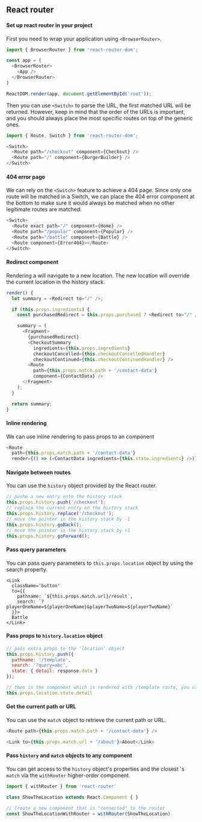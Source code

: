 ## React router

#### Set up react router in your project

First you need to wrap your application using `<BrowserRouter>`.

```js
import { BrowserRouter } from 'react-router-dom';

const app = (
  <BrowserRouter>
    <App />
  </BrowserRouter>
)

ReactDOM.render(app, document.getElementById('root'));
```

Then you can use `<Switch>` to parse the URL, the first matched URL will be returned. However, keep in mind that the order of the URLs is important, and you should always place the most specific routes on top of the generic ones.

```js
import { Route, Switch } from 'react-router-dom';

<Switch>
  <Route path="/checkout" component={Checkout} />
  <Route path="/" component={BurgerBuilder} />
</Switch>
```

#### 404 error page

We can rely on the `<Switch>` feature to achieve a 404 page. Since only one route will be matched in a Switch, we can place the 404 error component at the bottom to make sure it would always be matched when no other legitimate routes are matched. 

```js
<Switch>
  <Route exact path="/" component={Home} />
  <Route path="/popular" component={Popular} />
  <Route path="/battle" component={Battle} />
  <Route component={Error404}></Route>
</Switch>
```

#### Redirect component

Rendering a <Redirect> will navigate to a new location. The new location will override the current location in the history stack.
  
```js
render() {
  let summary = <Redirect to="/" />;

  if (this.props.ingredients) {
    const purchasedRedirect = this.props.purchased ? <Redirect to="/" /> : null;

    summary = (
      <Fragment>
        {purchasedRedirect}
        <CheckoutSummary
          ingredients={this.props.ingredients}
          checkoutCancelled={this.checkoutCancelledHandler}
          checkoutContinued={this.checkoutContinuedHandler} />
        <Route
          path={this.props.match.path + '/contact-data'}
          component={ContactData} />
      </Fragment>
    );
  }

  return summary;
}
```

#### Inline rendering

We can use inline rendering to pass props to an component

```js
<Route
  path={this.props.match.path + '/contact-data'}
  render={() => (<ContactData ingredients={this.state.ingredients} />)} />
```

#### Navigate between routes

You can use the `history` object provided by the React router.

```js
// pushe a new entry onto the history stack
this.props.history.push('/checkout');
// replace the current entry on the history stack
this.props.history.replace('/checkout');
// move the pointer in the history stack by -1
this.props.history.goBack();
// move the pointer in the history stack by +1
this.props.history.goForward();
```

#### Pass query parameters

You can pass query parameters to `this.props.location` object by using the search property.

```
<Link
  className='button'
  to={{
    pathname: `${this.props.match.url}/result`,
    search: `?playerOneName=${playerOneName}&playerTwoName=${playerTwoName}`
  }}>
  Battle
</Link>
```

#### Pass props to `history.location` object

```js
// pass extra props to the 'location' object
this.props.history.push({
  pathname: '/template',
  search: '?query=abc',
  state: { detail: response.data }
});

// then in the component which is rendered with /template route, you can access the props passed like
this.props.location.state.detail
```

#### Get the current path or URL

You can use the `match` object to retrieve the current path or URL. 

```js
<Route path={this.props.match.path + '/contact-data'} />

<Link to={this.props.match.url + '/about'}>About</Link>
```

#### Pass `history` and `match` objects to any component

You can get access to the `history` object's properties and the closest <Route>'s `match` via the `withRouter` higher-order component.

```js
import { withRouter } from 'react-router'

class ShowTheLocation extends React.Component { }

// Create a new component that is "connected" to the router
const ShowTheLocationWithRouter = withRouter(ShowTheLocation)
```
